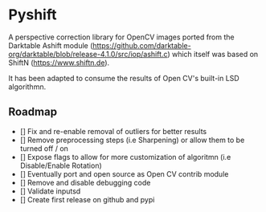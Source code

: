 # Pyshift

A perspective correction library for OpenCV images ported from the Darktable Ashift module (https://github.com/darktable-org/darktable/blob/release-4.1.0/src/iop/ashift.c)
which itself was based on ShiftN (https://www.shiftn.de).

It has been adapted to consume the results of Open CV's built-in LSD algorithmn.

## Roadmap

- [] Fix and re-enable removal of outliers for better results
- [] Remove preprocessing steps (i.e Sharpening) or allow them to be turned off / on 
- [] Expose flags to allow for more customization of algoritmn (i.e Disable/Enable Rotation)
- [] Eventually port and open source as Open CV contrib module
- [] Remove and disable debugging code
- [] Validate inputsd
- [] Create first release on github and pypi